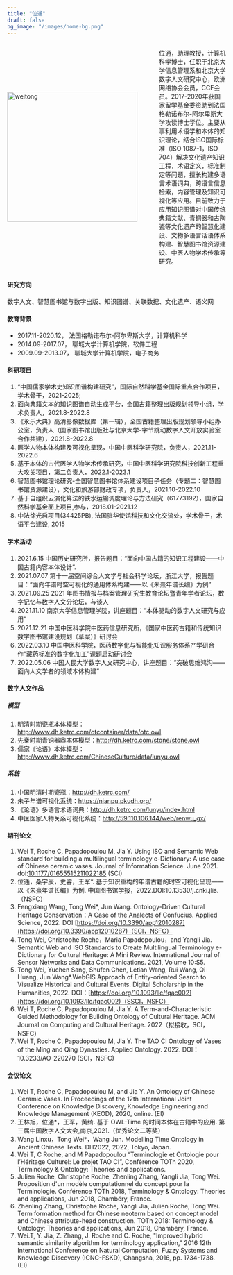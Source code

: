 ```yaml
---
title: "位通"
draft: false
bg_image: "/images/home-bg.png"
---
```


<div style="display: flex; align-items: center; margin-bottom: 20px">
  <img class="photo" src="/images/weitong.jpg" alt="weitong" style="height: 300px; margin-right: 50px">
  <p>
位通，助理教授，计算机科学博士，任职于北京大学信息管理系和北京大学数字人文研究中心，欧洲网络协会会员，CCF会员。2017-2020年获国家留学基金委资助到法国格勒诺布尔-阿尔卑斯大学攻读博士学位。主要从事利用术语学和本体的知识理论，结合ISO国际标准（ISO 1087-1，ISO 704）解决文化遗产知识工程，术语定义，标准制定等问题，擅长构建多语言术语词典，跨语言信息检索，内容管理及知识可视化等应用。目前致力于应用知识图谱对中国传统典籍文献、青铜器和古陶瓷等文化遗产的智慧化建设、文物多语言话语体系构建、智慧图书馆资源建设、中医人物学术传承等研究。
</p>
</div>

#### 研究方向

数字人文、智慧图书馆与数字出版、知识图谱、关联数据、文化遗产、语义网

#### 教育背景

- 2017.11-2020.12， 法国格勒诺布尔-阿尔卑斯大学，计算机科学
- 2014.09-2017.07， 聊城大学计算机学院，软件工程
- 2009.09-2013.07， 聊城大学计算机学院，电子商务

#### 科研项目

1. “中国儒家学术史知识图谱构建研究”，国际自然科学基金国际重点合作项目，学术骨干，2021-2025;
2. 面向典籍文本的知识图谱自动生成平台，全国古籍整理出版规划领导小组，学术负责人，2021.8-2022.8
3. 《永乐大典》高清影像数据库（第一辑），全国古籍整理出版规划领导小组办公室，负责人（国家图书馆出版社与北京大学-字节跳动数字人文开放实验室合作共建），2021.8-2022.8
4. 医学人物本体构建及可视化呈现，中国中医科学研究院，负责人，2021.11-2022.6
5. 基于本体的古代医学人物学术传承研究，中国中医科学研究院科技创新工程重大攻关项目，第二负责人，2022.1-2023.1
6. 智慧图书馆理论研究-全国智慧图书馆体系建设项目子任务（专题二：智慧图书馆资源建设），文化和旅游部财政专项，负责人，2021.10-2022.10
7. 基于自组织云演化算法的铁水运输调度理论与方法研究（61773192），国家自然科学基金面上项目,参与，2018.01-2021.12
8. 中法徐光启项目(34425PB), 法国驻华使馆科技和文化交流处，学术骨干，术语平台建设, 2015

#### 学术活动

1. 2021.6.15 中国历史研究所，报告题目：“面向中国古籍的知识工程建设——中国古籍内容本体设计”.
2. 2021.07.07 第十一届空间综合人文学与社会科学论坛，浙江大学，报告题目：“面向年谱时空可视化的通用体系构建——以《朱熹年谱长编》为例”
3. 2021.09.25 2021 年图书情报与档案管理研究生教育论坛暨青年学者论坛，数字记忆与数字人文分论坛，与谈人
4. 2021.11.10 南京大学信息管理学院，讲座题目：“本体驱动的数字人文研究与应用”
5. 2021.12.21 中国中医科学院中医药信息研究所，《国家中医药古籍和传统知识数字图书馆建设规划（草案）》研讨会
6. 2022.03.10 中国中医科学院，医药数字化与智能化知识服务体系产学研合作“藏药标准的数字化加工”课题启动研讨会
7. 2022.05.06 中国人民大学数字人文研究中心，讲座题目：“突破思维鸿沟——面向人文学者的领域本体构建”

#### 数字人文作品

##### 模型

1. 明清时期瓷瓶本体模型：http://www.dh.ketrc.com/otcontainer/data/otc.owl
2. 先秦时期青铜器鼎本体模型：http://dh.ketrc.com/stone/stone.owl
3. 儒家《论语》本体模型：http://www.dh.ketrc.com/ChineseCulture/data/lunyu.owl

##### 系统

1. 中国明清时期瓷瓶：http://dh.ketrc.com/
2. 朱子年谱可视化系统：https://nianpu.pkudh.org/
3. 《论语》多语言术语词典：http://dh.ketrc.com/lunyu/index.html
4. 中医医家人物关系可视化系统：http://59.110.106.144/web/renwu_gx/

#### 期刊论文

1. Wei T, Roche C, Papadopoulou M, Jia Y. Using ISO and Semantic Web standard for building a multilingual terminology e-Dictionary: A use case of Chinese ceramic vases. Journal of Information Science. June 2021. doi:[10.1177/01655515211022185](https://doi.org/10.1177/01655515211022185) (SCI)
2. 位通，桑宇辰，史睿，王军\*. 基于知识重构的年谱古籍的时空可视化呈现——以《朱熹年谱长编》为例. 中国图书馆学报，2022.DOI:10.13530/j.cnki.jlis.（NSFC）
3. Fengxiang Wang, Tong Wei\*, Jun Wang. Ontology-Driven Cultural Heritage Conservation：A Case of the Analects of Confucius. Applied Science, 2022. DOI:[https://doi.org/10.3390/app12010287](https://doi.org/10.3390/app12010287)（SCI，NSFC）
4. Tong Wei, Christophe Roche，Maria Papadopoulou，and Yangli Jia. Semantic Web and ISO Standards to Create Multilingual Terminology e-Dictionary for Cultural Heritage: A Mini Review. International Journal of Sensor Networks and Data Communications. 2021, Volume 10:S5.
5. Tong Wei, Yuchen Sang, Shufen Chen, Letian Wang, Rui Wang, Qi Huang, Jun Wang\*.WebGIS Approach of Entity-oriented Search to Visualize Historical and Cultural Events. Digital Scholarship in the Humanities, 2022. DOI：[https://doi.org/10.1093/llc/fqac002](https://doi.org/10.1093/llc/fqac002)（SSCI，NSFC）
6. Wei T, Roche C, Papadopoulou M, Jia Y. A Term-and-Characteristic Guided Methodology for Building Ontology of Cultural Heritage. ACM Journal on Computing and Cultural Heritage. 2022（拟接收，SCI，NSFC）
7. Wei T, Roche C, Papadopoulou M, Jia Y. The TAO CI Ontology of Vases of the Ming and Qing Dynasties. Applied Ontology. 2022. DOI：10.3233/AO-220270 (SCI，NSFC)

#### 会议论文

1. Wei T, Roche C, Papadopoulou M, and Jia Y. An Ontology of Chinese Ceramic Vases. In Proceedings of the 12th International Joint Conference on Knowledge Discovery, Knowledge Engineering and Knowledge Management (KEOD), 2020, online. (EI)
2. 王林旭，位通\*，王军，黄绮. 基于 OWL-Time 的时间本体在古籍中的应用. 第三届中国数字人文大会,南京,2021.（优秀论文二等奖）
3. Wang Linxu，Tong Wei\*，Wang Jun. Modelling Time Ontology in Ancient Chinese Texts. DH2022, 2022, Tokyo, Japan.
4. Wei T, C Roche, and M Papadopoulou “Terminologie et Ontologie pour l’Héritage Culturel: Le projet TAO CI”, Conférence TOTh 2020, Terminology & Ontology: Theories and applications.
5. Julien Roche, Christophe Roche, Zhenling Zhang, Yangli Jia, Tong Wei. Proposition d'un modèle computationnel du concept pour la Terminologie. Conférence TOTh 2018, Terminology & Ontology: Theories and applications, Jun 2018, Chambéry, France.
6. Zhenling Zhang, Christophe Roche, Yangli Jia, Julien Roche, Tong Wei. Term formation method for Chinese neoterm based on concept model and Chinese attribute-head construction. TOTh 2018: Terminology & Ontology: Theories and applications, Jun 2018, Chambéry, France.
7. Wei.T, Y. Jia, Z. Zhang, J. Roche and C. Roche, "Improved hybrid semantic similarity algorithm for terminology application," 2016 12th International Conference on Natural Computation, Fuzzy Systems and Knowledge Discovery (ICNC-FSKD), Changsha, 2016, pp. 1734-1738. (EI)

